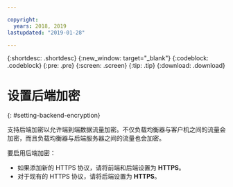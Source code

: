 ```yaml
---

copyright:
  years: 2018, 2019
lastupdated: "2019-01-28"

---
```


{:shortdesc: .shortdesc}
{:new_window: target="_blank"}
{:codeblock: .codeblock}
{:pre: .pre}
{:screen: .screen}
{:tip: .tip}
{:download: .download}

# 设置后端加密
{: #setting-backend-encryption}

支持后端加密以允许端到端数据流量加密。不仅负载均衡器与客户机之间的流量会加密，而且负载均衡器与后端服务器之间的流量也会加密。

要启用后端加密：

* 如果添加新的 HTTPS 协议，请将前端和后端设置为 **HTTPS**。
* 对于现有的 HTTPS 协议，请将后端设置为 **HTTPS**。

